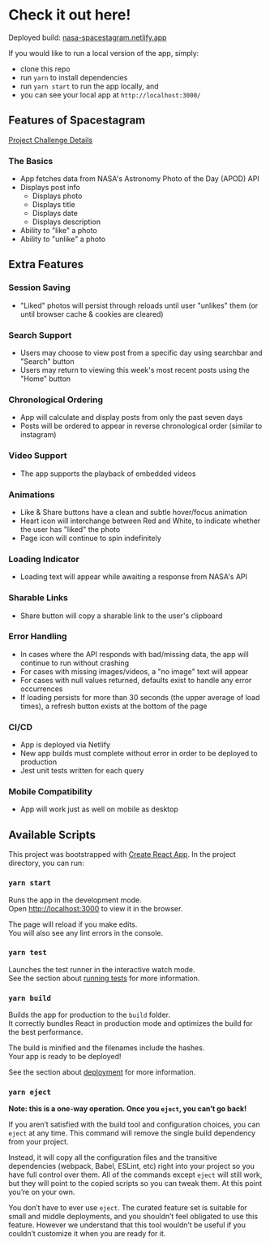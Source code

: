 # Check it out here!

Deployed build: [nasa-spacestagram.netlify.app](https://nasa-spacestagram.netlify.app)

If you would like to run a local version of the app, simply:

- clone this repo
- run `yarn` to install dependencies
- run `yarn start` to run the app locally, and
- you can see your local app at `http://localhost:3000/`

## Features of Spacestagram

[Project Challenge Details](https://docs.google.com/document/d/1QlC6htA5SXEl3YruAOkJWj2-0W3w-n0UOzGuJ1EcktQ/edit#)

### The Basics

- App fetches data from NASA's Astronomy Photo of the Day (APOD) API
- Displays post info
  - Displays photo
  - Displays title
  - Displays date
  - Displays description
- Ability to "like" a photo
- Ability to "unlike" a photo

## Extra Features

### Session Saving

- "Liked" photos will persist through reloads until user "unlikes" them (or until browser cache & cookies are cleared)

### Search Support

- Users may choose to view post from a specific day using searchbar and "Search" button
- Users may return to viewing this week's most recent posts using the "Home" button

### Chronological Ordering

- App will calculate and display posts from only the past seven days
- Posts will be ordered to appear in reverse chronological order (similar to instagram)

### Video Support

- The app supports the playback of embedded videos

### Animations

- Like & Share buttons have a clean and subtle hover/focus animation
- Heart icon will interchange between Red and White, to indicate whether the user has "liked" the photo
- Page icon will continue to spin indefinitely

### Loading Indicator

- Loading text will appear while awaiting a response from NASA's API

### Sharable Links

- Share button will copy a sharable link to the user's clipboard

### Error Handling

- In cases where the API responds with bad/missing data, the app will continue to run without crashing
- For cases with missing images/videos, a "no image" text will appear
- For cases with null values returned, defaults exist to handle any error occurrences
- If loading persists for more than 30 seconds (the upper average of load times), a refresh button exists at the bottom of the page

### CI/CD

- App is deployed via Netlify
- New app builds must complete without error in order to be deployed to production
- Jest unit tests written for each query

### Mobile Compatibility

- App will work just as well on mobile as desktop

## Available Scripts

This project was bootstrapped with [Create React App](https://github.com/facebook/create-react-app).
In the project directory, you can run:

### `yarn start`

Runs the app in the development mode.\
Open [http://localhost:3000](http://localhost:3000) to view it in the browser.

The page will reload if you make edits.\
You will also see any lint errors in the console.

### `yarn test`

Launches the test runner in the interactive watch mode.\
See the section about [running tests](https://facebook.github.io/create-react-app/docs/running-tests) for more information.

### `yarn build`

Builds the app for production to the `build` folder.\
It correctly bundles React in production mode and optimizes the build for the best performance.

The build is minified and the filenames include the hashes.\
Your app is ready to be deployed!

See the section about [deployment](https://facebook.github.io/create-react-app/docs/deployment) for more information.

### `yarn eject`

**Note: this is a one-way operation. Once you `eject`, you can’t go back!**

If you aren’t satisfied with the build tool and configuration choices, you can `eject` at any time. This command will remove the single build dependency from your project.

Instead, it will copy all the configuration files and the transitive dependencies (webpack, Babel, ESLint, etc) right into your project so you have full control over them. All of the commands except `eject` will still work, but they will point to the copied scripts so you can tweak them. At this point you’re on your own.

You don’t have to ever use `eject`. The curated feature set is suitable for small and middle deployments, and you shouldn’t feel obligated to use this feature. However we understand that this tool wouldn’t be useful if you couldn’t customize it when you are ready for it.
